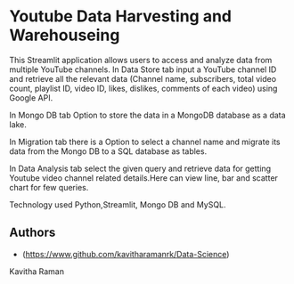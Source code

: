 
# Youtube Data Harvesting and Warehouseing


This Streamlit application allows users to access and analyze data from multiple YouTube channels.
In Data Store tab input a YouTube channel ID and retrieve all the relevant data (Channel name, subscribers, total video count, playlist ID, video ID, likes, dislikes, comments of each video) using Google API.

In Mongo DB tab Option to store the data in a MongoDB database as a data lake.

In Migration tab there is a Option to select a channel name and migrate its data from the Mongo DB to a SQL database as tables.

In Data Analysis tab select the given query and retrieve data for getting Youtube video channel related details.Here can view line, bar and scatter chart  for few queries.

Technology used Python,Streamlit, Mongo DB and MySQL.
## Authors

- (https://www.github.com/kavitharamanrk/Data-Science)

Kavitha Raman
